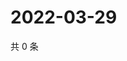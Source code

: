 # 2022-03-29

共 0 条

<!-- BEGIN WEIBO -->
<!-- 最后更新时间 Tue Mar 29 2022 20:28:11 GMT+0800 (China Standard Time) -->

<!-- END WEIBO -->

